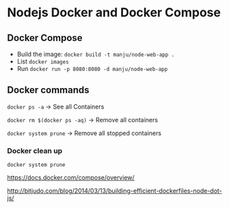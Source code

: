 # Nodejs Docker and Docker Compose

## Docker Compose



- Build the image: `docker build -t manju/node-web-app .`
- List `docker images`
- Run `docker run -p 8080:8080 -d manju/node-web-app`

## Docker commands

`docker ps -a` -> See all Containers

`docker rm $(docker ps -aq)` -> Remove all containers

`docker system prune` -> Remove all stopped containers


### Docker clean up

```
docker system prune

```

https://docs.docker.com/compose/overview/

http://bitjudo.com/blog/2014/03/13/building-efficient-dockerfiles-node-dot-js/

